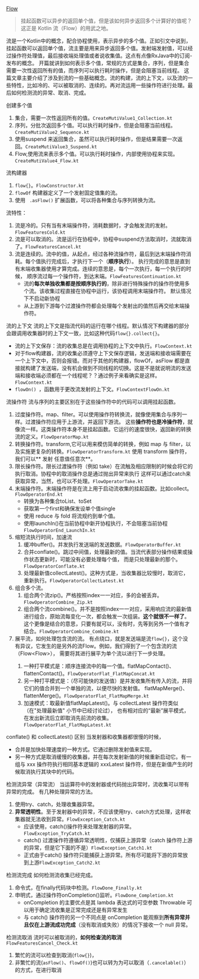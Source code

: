 [Flow](https://www.kotlincn.net/docs/reference/coroutines/flow.html)
> 挂起函数可以异步的返回单个值，但是该如何异步返回多个计算好的值呢？这正是 Kotlin 流（Flow）的用武之地。

流是一个Kotlin中的概念，配合协程使用，表示异步的多个值。正如引文中说到，挂起函数可以返回单个值，流主要是用来异步返回多个值。发射端发射值，可以经过操作符处理值，最后接收端处理值或者说收集值。这点有点像RxJava中的订阅-发布的概念。
开篇就讲到如何表示多个值，常规的方式是集合，序列，但是集合需要一次性返回所有的值，而序列可以执行耗时操作，但是会阻塞当前线程。
这篇文章主要介绍了涉及到流的一些基础概念。流的构建，流的上下文，以及流的一些特性，比如冷的、可以被取消的、连续的。再对流运用一些操作符进行处理。最后如何检测流的异常、取消、完成。

创建多个值
1. 集合，需要一次性返回所有的值。`CreateMutiValue1_Collection.kt`
2. 序列，分批次返回多个值。可以执行耗时操作，但是会阻塞当前线程。`CreateMutiValue2_Sequence.kt`
3. 使用suspend 来返回集合，虽然可以执行耗时操作，但是结果需要一次返回。`CreateMutiValue3_Suspend.kt`
4. Flow,使用流来表示多个值。可以执行耗时操作，内部使用协程来实现。`CreateMutiValue4_Flow.kt`

流构建器
1. `flow{}`。`FlowConstructor.kt`
2. `flowOf` 构建器定义了一个发射固定值集的流。
3. 使用 ` .asFlow()` 扩展函数，可以将各种集合与序列转换为流。

流特性：
1. 流是冷的。只有当有末端操作符，消耗数据时，才会触发流的发射。`FlowFeaturesCold.kt`
2. 流是可以取消的。流是运行在协程中，协程中suspend方法取消时，流就取消了。`FlowFeaturesCancel.kt`
3. 流是连续的。流中的值，从起点，经过各种流操作符，最后到达末端操作符消耗。每个值执行完成后，才执行下一个（**顺序执行**）。
执行完成的意思是直到有末端收集器使用才算完成。连续的意思是，每个一次执行，每一个执行的时候，
顺序流过每一个操作符，到达末端。`FlowFeaturesContinuation.kt`
   * 流的**每次单独收集都是按顺序执行的**，除非进行特殊操作的操作符使用多个流。该收集过程直接在协程中运行，该协程调用末端操作符。 默认情况下不启动新协程
   * 从上游到下游每个过渡操作符都会处理每个发射出的值然后再交给末端操作符。

流的上下文
流的上下文是指流代码的运行在哪个线程。默认情况下构建器的部分会跟调用收集器时的上下文一致，比如这种代码`flow{}.collect{}`。
   * 流的上下文保存：流的收集总是在调用协程的上下文中执行。`FlowContext.kt`
   * 对于flow构建器，流的收集必须遵守上下文保存逻辑，发送端和接收端需要在一个上下文中，否则会报错。而对于其他的构建器，flowOf，asFlow
      都是直接就构建了发送端，没有机会做到不同线程的切换。这是不是就说明流的发送端和接收端必须都在一个线程呢？？通过例子来看确实是这样。`FlowContext.kt`
   * `flowOn() `，函数用于更改流发射的上下文。`FlowContextFlowOn.kt`

流操作符
流与序列的主要区别在于这些操作符中的代码可以调用挂起函数。
1. 过度操作符。map、filter。可以使用操作符转换流，就像使用集合与序列一样。过渡操作符应用于上游流，并返回下游流。
这些**操作符也是冷操作符**，就像流一样。这类操作符本身不是挂起函数。它运行的速度很快，返回新的转换流的定义。`FlowOperatorMap.kt`
2. 转换操作符。transform,它可以用来模仿简单的转换，例如 map 与 filter，以及实施更复杂的转换。`FlowOperatorTransform.kt`
使用 transform 操作符，我们可以** 发射 任意值任意次**。
3. 限长操作符。限长过渡操作符（例如 take）在流触及相应限制的时候会将它的执行取消。协程中的取消操作总是通过抛出异常来执行
这样可以通过catch来获取异常，当然，也可以不处理。`FlowOperatorTake.kt`
4. 末端操作符。末端操作符是在流上用于启动流收集的挂起函数。比如collect。`FlowOperatorEnd.kt`
   * 转换为各种集合toList、toSet
   * 获取第一个first和确保发设单个值single
   * 使用 reduce 与 fold 将流规约到单个值。
   * 使用launchIn()在当前协程中新开协程执行，不会阻塞当前协程`FlowOperatorEnd_LaunchIn.kt`
5. 缩短流执行时间，加速流
    1. 缓冲buffer()。并发执行发送端的发送数据。`FlowOperatorBuffer.kt`
    2. 合并conflate()。跳过中间值，处理最新的值。当流代表部分操作结果或操作状态更新时，可能没有必要处理每个值，
    而是只处理最新的那个。`FlowOperatorConflate.kt`
    3. 处理最新值collectLatest()。这种方式是，当收集器比较慢时，取消它，重新执行。`FlowOperatorCollectLatest.kt`
6. 组合多个流。
    1. 组合两个流zip()。严格按照index一一对应，多的会被丢弃。`FlowOperatorCombine_Zip.kt`
    2. 组合两个流combine()。并不是按照index一一对应，采用响应流的最新值进行组合，原始流每变化一次，都会触发一次组装。**这个就很不一样了**。
    这个更像是结合的意思，只要有就可以，没有时，先等到另外一个值有才结合。`FlowOperatorCombine_Combine.kt`
7. 展平流，如何处理包含流的流。
有点绕口，就是发送端是流`flow{}`，这个没有异议，它发生的是另外的流Flow。例如，我们得到了一个包含流的流（Flow<Flow<String>>），
需要将其进行展平为单个流以进行下一步处理。
    1. 一种打平模式是：顺序连接流中的每一个值。flatMapContact()、flattenContact()。`FlowOperatorFlat_FlatMapConcat.kt`
    2. 另一种打平模式是：（尽可能快的发送值）是并发收集所有传入的流，并将它们的值合并到一个单独的流，以便尽快的发射值。
    flatMapMerge()、flattenMerge()。`FlowOperatorFlat_FlatMapMerge.kt`
    3. 加速模式：取最新值flatMapLatest()。与 collectLatest 操作符类似（在"处理最新值" 小节中已经讨论过），
    也有相对应的“最新”展平模式，在发出新流后立即取消先前流的收集。`FlowOperatorFlat_FlatMapLatest.kt`

conflate() 和 collectLatest() 区别
当发射器和收集器都很慢的时候，

* 合并是加快处理速度的一种方式。它通过删除发射值来实现。
* 另一种方式是取消缓慢的收集器，并在每次发射新值的时候重新启动它。有一组与 xxx 操作符执行相同基本逻辑的 xxxLatest 操作符，但是在新值产生的时候取消执行其块中的代码。

检测流异常（异常流）
当运算符中的发射器或代码抛出异常时，流收集可以带有异常的完成。 有几种处理异常的方法。
1. 使用try、catch，处理收集器异常。
2. **异常透明性**。至于发射器中的异常，不应该使用try、catch方式处理，这样收集器就无法收到异常。`FlowException_Catch.kt`
    * 应该使用，catch()操作符来处理发射器的异常。`FlowException_TryCatch.kt`
    * catch() 过渡操作符遵循异常透明性，仅捕获上游异常（catch 操作符上游的异常，但是它下面的不是）`FlowException_Catch1.kt`
    * 正式由于catch() 操作符只能捕获上游异常。所有尽可能将下游的异常放到上游`FlowException_Catch2.kt`

检测流完成
如何检测流收集已经完成。

1. 命令式，在finally代码块中检测。`FlowDone_Finally.kt`
2. 申明式，通过操作符onCompletion()监听。`FlowDone_Completion.kt`
    * onCompletion 的主要优点是其 lambda 表达式的可空参数 Throwable 可以用于确定流收集是正常完成还是有异常发生
    * 与 catch() 操作符的另一个不同点是 onCompletion 能观察到**所有异常并且仅在上游流成功完成**（没有取消或失败）的情况下接收一个 null 异常。

检测流取消
流时可以被取消的，**如何检查流的取消** `FlowFeaturesCancel_Check.kt`

1. 繁忙的流可以检查到取消(`flow{}`)，
2. 非繁忙的流(`asFlow()`、`flowOf()`)也可以转为为可以取消（`.cancelable()`）的方式，在进行取消